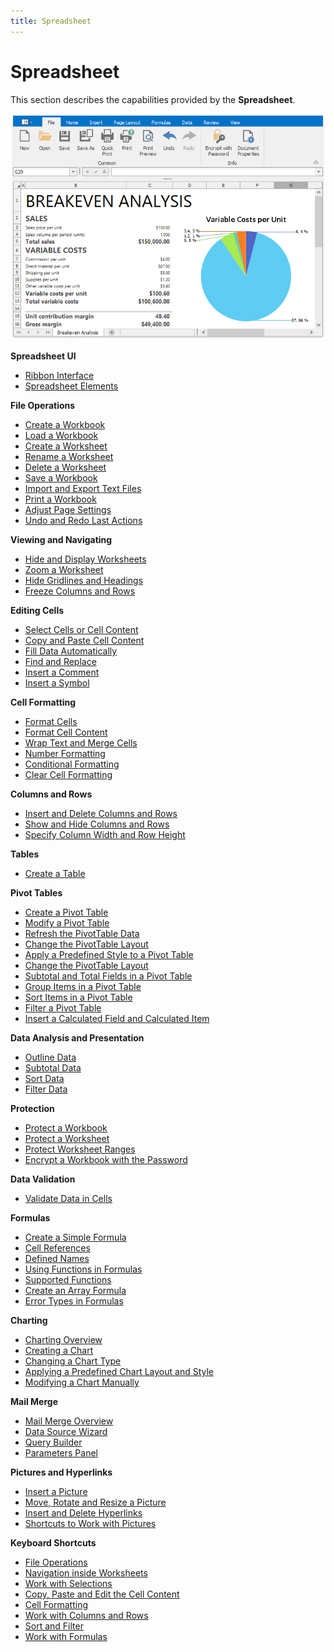 ```yaml
---
title: Spreadsheet
---
```

# Spreadsheet
This section describes the capabilities provided by the **Spreadsheet**.

![Spreadsheet.png](../images/img21270.png)

**Spreadsheet UI**
* [Ribbon Interface](spreadsheet/spreadsheet-ui/ribbon-interface.md)
* [Spreadsheet Elements](spreadsheet/spreadsheet-ui/spreadsheet-elements.md)

**File Operations**
* [Create a Workbook](spreadsheet/file-operations/create-a-workbook.md)
* [Load a Workbook](spreadsheet/file-operations/load-a-workbook.md)
* [Create a Worksheet](spreadsheet/file-operations/create-a-worksheet.md)
* [Rename a Worksheet](spreadsheet/file-operations/rename-a-worksheet.md)
* [Delete a Worksheet](spreadsheet/file-operations/delete-a-worksheet.md)
* [Save a Workbook](spreadsheet/file-operations/save-a-workbook.md)
* [Import and Export Text Files](spreadsheet/file-operations/import-and-export-text-files.md)
* [Print a Workbook](spreadsheet/file-operations/print-a-workbook.md)
* [Adjust Page Settings](spreadsheet/file-operations/adjust-page-settings.md)
* [Undo and Redo Last Actions](spreadsheet/file-operations/undo-and-redo-last-actions.md)

**Viewing and Navigating**
* [Hide and Display Worksheets](spreadsheet/viewing-and-navigating/hide-and-display-worksheets.md)
* [Zoom a Worksheet](spreadsheet/viewing-and-navigating/zoom-a-worksheet.md)
* [Hide Gridlines and Headings](spreadsheet/viewing-and-navigating/hide-gridlines-and-headings.md)
* [Freeze Columns and Rows](spreadsheet/viewing-and-navigating/freeze-columns-and-rows.md)

**Editing Cells**
* [Select Cells or Cell Content](spreadsheet/editing-cells/select-cells-or-cell-content.md)
* [Copy and Paste Cell Content](spreadsheet/editing-cells/copy-and-paste-cell-content.md)
* [Fill Data Automatically](spreadsheet/editing-cells/fill-data-automatically.md)
* [Find and Replace](spreadsheet/editing-cells/find-and-replace.md)
* [Insert a Comment](spreadsheet/editing-cells/insert-a-comment.md)
* [Insert a Symbol](spreadsheet/editing-cells/insert-a-symbol.md)

**Cell Formatting**
* [Format Cells](spreadsheet/cell-formatting/format-cells.md)
* [Format Cell Content](spreadsheet/cell-formatting/format-cell-content.md)
* [Wrap Text and Merge Cells](spreadsheet/cell-formatting/wrap-text-and-merge-cells.md)
* [Number Formatting](spreadsheet/cell-formatting/number-formatting.md)
* [Conditional Formatting ](spreadsheet/cell-formatting/conditional-formatting.md)
* [Clear Cell Formatting](spreadsheet/cell-formatting/clear-cell-formatting.md)

**Columns and Rows**
* [Insert and Delete Columns and Rows](spreadsheet/columns-and-rows/insert-and-delete-columns-and-rows.md)
* [Show and Hide Columns and Rows](spreadsheet/columns-and-rows/show-and-hide-columns-and-rows.md)
* [Specify Column Width and Row Height](spreadsheet/columns-and-rows/specify-column-width-and-row-height.md)

**Tables**
* [Create a Table ](spreadsheet/tables/create-a-table.md)

**Pivot Tables**
* [Create a Pivot Table](spreadsheet/pivot-tables/create-a-pivot-table.md)
* [Modify a Pivot Table](spreadsheet/pivot-tables/modify-a-pivot-table.md)
* [Refresh the PivotTable Data](spreadsheet/pivot-tables/refresh-the-pivottable-data.md)
* [Change the PivotTable Layout](spreadsheet/pivot-tables/change-the-pivottable-layout.md)
* [Apply a Predefined Style to a Pivot Table](spreadsheet/pivot-tables/apply-a-predefined-style-to-a-pivot-table.md)
* [Change the PivotTable Layout](spreadsheet/pivot-tables/change-the-pivottable-layout.md)
* [Subtotal and Total Fields in a Pivot Table](spreadsheet/pivot-tables/subtotal-and-total-fields-in-a-pivot-table.md)
* [Group Items in a Pivot Table ](spreadsheet/pivot-tables/group-items-in-a-pivot-table.md)
* [Sort Items in a Pivot Table](spreadsheet/pivot-tables/sort-items-in-a-pivot-table.md)
* [Filter a Pivot Table ](spreadsheet/pivot-tables/filter-a-pivot-table.md)
* [Insert a Calculated Field and Calculated Item](spreadsheet/pivot-tables/insert-a-calculated-field-and-calculated-item.md)

**Data Analysis and Presentation**
* [Outline Data](spreadsheet/data-presentation/outline-data.md)
* [Subtotal Data](spreadsheet/data-presentation/subtotal-data.md)
* [Sort Data](spreadsheet/data-presentation/sort-data.md)
* [Filter Data](spreadsheet/data-presentation/filter-data.md)

**Protection**
* [Protect a Workbook](spreadsheet/protection/protect-a-workbook.md)
* [Protect a Worksheet](spreadsheet/protection/protect-a-worksheet.md)
* [Protect Worksheet Ranges](spreadsheet/protection/protect-worksheet-ranges.md)
* [Encrypt a Workbook with the Password](spreadsheet/protection/encrypt-a-workbook-with-the-password.md)

**Data Validation**
* [Validate Data in Cells](spreadsheet/data-validation/validate-data-in-cells.md)

**Formulas**
* [Create a Simple Formula](spreadsheet/formulas/create-a-simple-formula.md)
* [Cell References](spreadsheet/formulas/cell-references.md)
* [Defined Names](spreadsheet/formulas/defined-names.md)
* [Using Functions in Formulas ](spreadsheet/formulas/using-functions-in-formulas.md)
* [Supported Functions](spreadsheet/formulas/supported-functions.md)
* [Create an Array Formula ](spreadsheet/formulas/create-an-array-formula.md)
* [Error Types in Formulas](spreadsheet/formulas/error-types-in-formulas.md)

**Charting**
* [Charting Overview](spreadsheet/charting/charting-overview.md)
* [Creating a Chart](spreadsheet/charting/creating-a-chart.md)
* [Changing a Chart Type](spreadsheet/charting/changing-a-chart-type.md)
* [Applying a Predefined Chart Layout and Style](spreadsheet/charting/applying-a-predefined-chart-layout-and-style.md)
* [Modifying a Chart Manually](spreadsheet/charting/modifying-a-chart-manually.md)

**Mail Merge**
* [Mail Merge Overview](spreadsheet/mail-merge/mail-merge-overview.md)
* [Data Source Wizard](spreadsheet/mail-merge/data-source-wizard.md)
* [Query Builder](spreadsheet/mail-merge/query-builder.md)
* [Parameters Panel](spreadsheet/mail-merge/parameters-panel.md)

**Pictures and Hyperlinks**
* [Insert a Picture](spreadsheet/pictures-and-hyperlinks/insert-a-picture.md)
* [Move, Rotate and Resize a Picture](spreadsheet/pictures-and-hyperlinks/move-rotate-and-resize-a-picture.md)
* [Insert and Delete Hyperlinks](spreadsheet/pictures-and-hyperlinks/insert-and-delete-hyperlinks.md)
* [Shortcuts to Work with Pictures](spreadsheet/pictures-and-hyperlinks/shortcuts-to-work-with-pictures.md)

**Keyboard Shortcuts**
* [File Operations](spreadsheet/keyboard-shortcuts/file-operations.md)
* [Navigation inside Worksheets](spreadsheet/keyboard-shortcuts/navigation-inside-worksheets.md)
* [Work with Selections ](spreadsheet/keyboard-shortcuts/work-with-selections.md)
* [Copy, Paste and Edit the Cell Content](spreadsheet/keyboard-shortcuts/copy-paste-and-edit-the-cell-content.md)
* [Cell Formatting ](spreadsheet/keyboard-shortcuts/cell-formatting.md)
* [Work with Columns and Rows](spreadsheet/keyboard-shortcuts/work-with-columns-and-rows.md)
* [Sort and Filter](spreadsheet/keyboard-shortcuts/sort-and-filter.md)
* [Work with Formulas](spreadsheet/keyboard-shortcuts/work-with-formulas.md)